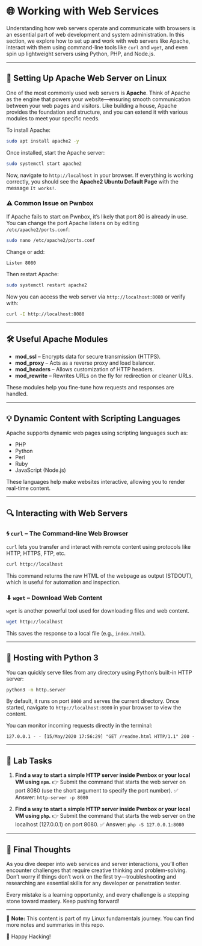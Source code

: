 # 🌐 Working with Web Services

Understanding how web servers operate and communicate with browsers is an essential part of web development and system administration. In this section, we explore how to set up and work with web servers like Apache, interact with them using command-line tools like `curl` and `wget`, and even spin up lightweight servers using Python, PHP, and Node.js.

---

## 🚀 Setting Up Apache Web Server on Linux

One of the most commonly used web servers is **Apache**. Think of Apache as the engine that powers your website—ensuring smooth communication between your web pages and visitors. Like building a house, Apache provides the foundation and structure, and you can extend it with various modules to meet your specific needs.

To install Apache:

```bash
sudo apt install apache2 -y
```

Once installed, start the Apache server:

```bash
sudo systemctl start apache2
```

Now, navigate to `http://localhost` in your browser. If everything is working correctly, you should see the **Apache2 Ubuntu Default Page** with the message `It works!`.

### ⚠️ Common Issue on Pwnbox

If Apache fails to start on Pwnbox, it’s likely that port 80 is already in use. You can change the port Apache listens on by editing `/etc/apache2/ports.conf`:

```bash
sudo nano /etc/apache2/ports.conf
```

Change or add:

```apacheconf
Listen 8080
```

Then restart Apache:

```bash
sudo systemctl restart apache2
```

Now you can access the web server via `http://localhost:8080` or verify with:

```bash
curl -I http://localhost:8080
```

---

## 🛠 Useful Apache Modules

* **mod\_ssl** – Encrypts data for secure transmission (HTTPS).
* **mod\_proxy** – Acts as a reverse proxy and load balancer.
* **mod\_headers** – Allows customization of HTTP headers.
* **mod\_rewrite** – Rewrites URLs on the fly for redirection or cleaner URLs.

These modules help you fine-tune how requests and responses are handled.

---

## 💡 Dynamic Content with Scripting Languages

Apache supports dynamic web pages using scripting languages such as:

* PHP
* Python
* Perl
* Ruby
* JavaScript (Node.js)

These languages help make websites interactive, allowing you to render real-time content.

---

## 🔍 Interacting with Web Servers

### 🌀 `curl` – The Command-line Web Browser

`curl` lets you transfer and interact with remote content using protocols like HTTP, HTTPS, FTP, etc.

```bash
curl http://localhost
```

This command returns the raw HTML of the webpage as output (STDOUT), which is useful for automation and inspection.

### ⬇ `wget` – Download Web Content

`wget` is another powerful tool used for downloading files and web content.

```bash
wget http://localhost
```

This saves the response to a local file (e.g., `index.html`).

---

## 🐍 Hosting with Python 3

You can quickly serve files from any directory using Python’s built-in HTTP server:

```bash
python3 -m http.server
```

By default, it runs on port `8000` and serves the current directory. Once started, navigate to `http://localhost:8000` in your browser to view the content.

You can monitor incoming requests directly in the terminal:

```
127.0.0.1 - - [15/May/2020 17:56:29] "GET /readme.html HTTP/1.1" 200 -
```

---

## 🧪 Lab Tasks

1. **Find a way to start a simple HTTP server inside Pwnbox or your local VM using `npm`.**
   👉 Submit the command that starts the web server on port 8080 (use the short argument to specify the port number).
   ✅ Answer: `http-server -p 8080`

3. **Find a way to start a simple HTTP server inside Pwnbox or your local VM using `php`.**
   👉 Submit the command that starts the web server on the localhost (127.0.0.1) on port 8080.
   ✅ Answer: `php -S 127.0.0.1:8080`

---

## 🧠 Final Thoughts

As you dive deeper into web services and server interactions, you’ll often encounter challenges that require creative thinking and problem-solving. Don’t worry if things don’t work on the first try—troubleshooting and researching are essential skills for any developer or penetration tester.

Every mistake is a learning opportunity, and every challenge is a stepping stone toward mastery. Keep pushing forward!

---

📁 **Note:** This content is part of my Linux fundamentals journey. You can find more notes and summaries in this repo.

🔗 Happy Hacking!
